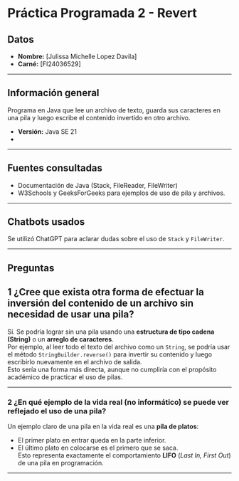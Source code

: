 # Práctica Programada 2 - Revert

##  Datos
- **Nombre:** [Julissa Michelle Lopez Davila]  
- **Carné:** [FI24036529]

---

##  Información general
Programa en Java que lee un archivo de texto, guarda sus caracteres en una pila y luego escribe el contenido invertido en otro archivo.

- **Versión:** Java SE 21  
- 

---

##  Fuentes consultadas
- Documentación de Java (Stack, FileReader, FileWriter)
- W3Schools y GeeksForGeeks para ejemplos de uso de pila y archivos.

---

##  Chatbots usados
Se utilizó ChatGPT para aclarar dudas sobre el uso de `Stack` y `FileWriter`.  


---

## Preguntas

## 1 ¿Cree que exista otra forma de efectuar la inversión del contenido de un archivo sin necesidad de usar una pila?
Sí. Se podría lograr sin una pila usando una **estructura de tipo cadena (String)** o un **arreglo de caracteres**.  
Por ejemplo, al leer todo el texto del archivo como un `String`, se podría usar el método `StringBuilder.reverse()` para invertir su contenido y luego escribirlo nuevamente en el archivo de salida.  
Esto sería una forma más directa, aunque no cumpliría con el propósito académico de practicar el uso de pilas.

---

### 2 ¿En qué ejemplo de la vida real (no informático) se puede ver reflejado el uso de una pila?
Un ejemplo claro de una pila en la vida real es una **pila de platos**:  
- El primer plato en entrar queda en la parte inferior.  
- El último plato en colocarse es el primero que se saca.  
Esto representa exactamente el comportamiento **LIFO** (*Last In, First Out*) de una pila en programación.

---

